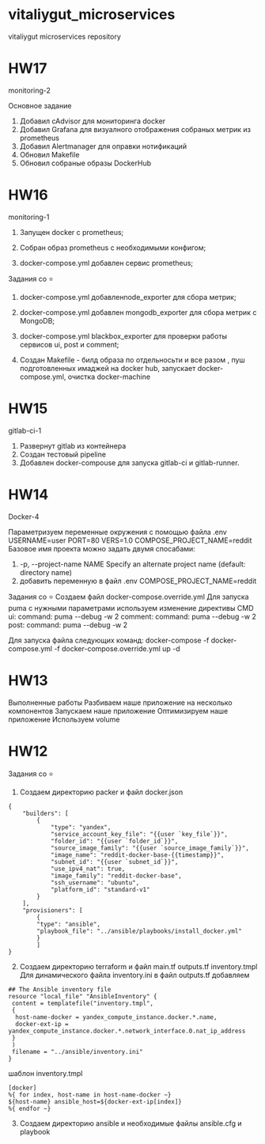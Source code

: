 # vitaliygut_microservices
vitaliygut microservices repository

HW17
=========================================
monitoring-2

Основное задание
1. Добавил cAdvisor для мониторинга docker
2. Добавил Grafana для визуалного отображения собраных метрик из prometheus
3. Добавил Alertmanager для оправки нотификаций
4. Обновил Makefile 
5. Обновил собраные образы DockerHub

HW16
=========================================
monitoring-1

1. Запущен docker  с prometheus;

2. Собран образ prometheus с необходимыми конфигом;

3. docker-compose.yml добавлен сервис prometheus;

Задания со ⭐
1. docker-compose.yml добавленnode_exporter для сбора метрик;

2. docker-compose.yml  добавлен mongodb_exporter для сбора метрик с MongoDB; 

3. docker-compose.yml blackbox_exporter для проверки работы сервисов ui, post и comment;

4. Создан Makefile - билд образа по отдельносьти и все разом , пуш подготовленных имаджей на docker hub, запускает docker-compose.yml, очистка docker-machine

HW15
=========================================
gitlab-ci-1

1. Развернут gitlab из контейнера
2. Создан тестовый pipeline
3. Добавлен docker-compouse для запуска gitlab-ci и gitlab-runner.

HW14
=========================================
Docker-4

Параметризуем переменные окружения с помощью файла .env
USERNAME=user
PORT=80
VERS=1.0
COMPOSE_PROJECT_NAME=reddit
Базовое имя проекта можно задать двумя спосабами:
  1.   -p, --project-name NAME     Specify an alternate project name
                              (default: directory name)
  2. добавить переменную в файл .env COMPOSE_PROJECT_NAME=reddit

Задания со ⭐
Создаем файл docker-compose.override.yml
Для запуска puma с нужными параметрами используем изменение директивы CMD
  ui:
    command: puma --debug -w 2
  comment:
    command: puma --debug -w 2
  post:
    command: puma --debug -w 2

Для запуска файла следующих команд: docker-compose -f docker-compose.yml -f docker-compose.override.yml up -d

HW13
=========================================

Выполненные работы
Разбиваем наше приложение на несколько компонентов
Запускаем наше приложение
Оптимизируем наше приложение
Используем volume

HW12
=========================================
Задания со ⭐
1. Создаем директорию packer и файл docker.json
```
{
    "builders": [
        {
            "type": "yandex",
            "service_account_key_file": "{{user `key_file`}}",
            "folder_id": "{{user `folder_id`}}",
            "source_image_family": "{{user `source_image_family`}}",
            "image_name": "reddit-docker-base-{{timestamp}}",
            "subnet_id": "{{user `subnet_id`}}",
            "use_ipv4_nat": true,
            "image_family": "reddit-docker-base",
            "ssh_username": "ubuntu",
            "platform_id": "standard-v1"
        }
    ],
    "provisioners": [
        {
        "type": "ansible",
        "playbook_file": "../ansible/playbooks/install_docker.yml"
        }
        ]
}
```
2. Создаем директорию terraform и файл main.tf outputs.tf inventory.tmpl
Для динамического файла inventory.ini в файл outputs.tf добавляем 
```
## The Ansible inventory file
resource "local_file" "AnsibleInventory" {
 content = templatefile("inventory.tmpl",
 {
  host-name-docker = yandex_compute_instance.docker.*.name,
  docker-ext-ip = yandex_compute_instance.docker.*.network_interface.0.nat_ip_address
 }
 )
 filename = "../ansible/inventory.ini"
}
```
шаблон inventory.tmpl 
```
[docker]
%{ for index, host-name in host-name-docker ~}
${host-name} ansible_host=${docker-ext-ip[index]}
%{ endfor ~}
```
3. Создаем директорию ansible и необходимые файлы ansible.cfg и playbook

